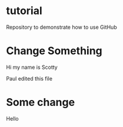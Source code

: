 # tutorial
Repository to demonstrate how to use GitHub

# Change Something
Hi my name is Scotty

Paul edited this file
# Some change
Hello

